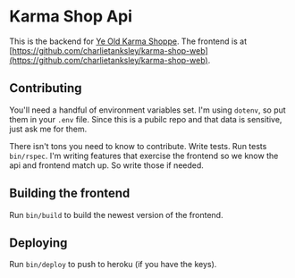 # Karma Shop Api

This is the backend for
[Ye Old Karma Shoppe](http://karma-shop.herokuapp.com/).  The frontend
is at
[https://github.com/charlietanksley/karma-shop-web](https://github.com/charlietanksley/karma-shop-web).

## Contributing

You'll need a handful of environment variables set.  I'm using
`dotenv`, so put them in your `.env` file.  Since this is a pubilc
repo and that data is sensitive, just ask me for them.

There isn't tons you need to know to contribute.  Write tests.  Run
tests `bin/rspec`.  I'm writing features that exercise the frontend so
we know the api and frontend match up.  So write those if needed.

## Building the frontend

Run `bin/build` to build the newest version of the frontend.

## Deploying

Run `bin/deploy` to push to heroku (if you have the keys).
